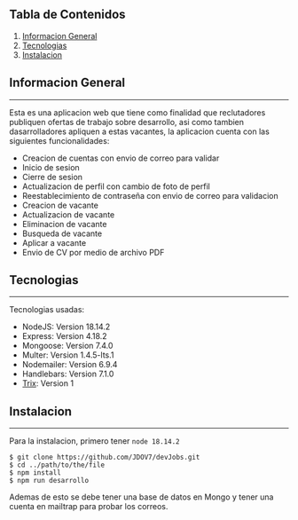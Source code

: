 ## Tabla de Contenidos
1. [Informacion General](#informacion-general)
2. [Tecnologias](#tecnologias)
3. [Instalacion](#instalacion)
## Informacion General
***
Esta es una aplicacion web que tiene como finalidad que reclutadores publiquen ofertas de trabajo sobre desarrollo, asi como tambien dasarrolladores apliquen a estas vacantes, la aplicacion cuenta con las siguientes funcionalidades:
* Creacion de cuentas con envio de correo para validar
* Inicio de sesion
* Cierre de sesion
* Actualizacion de perfil con cambio de foto de perfil
* Reestablecimiento de contraseña con envio de correo para validacion
* Creacion de vacante
* Actualizacion de vacante
* Eliminacion de vacante
* Busqueda de vacante
* Aplicar a vacante
* Envio de CV por medio de archivo PDF
## Tecnologias
***
Tecnologias usadas:
* NodeJS: Version 18.14.2
* Express: Version 4.18.2
* Mongoose: Version 7.4.0
* Multer: Version 1.4.5-lts.1
* Nodemailer: Version 6.9.4
* Handlebars: Version 7.1.0
* [Trix](https://github.com/basecamp/trix/tree/custom-elements-v1): Version 1
## Instalacion
***
Para la instalacion, primero tener ```node 18.14.2```
```
$ git clone https://github.com/JDOV7/devJobs.git
$ cd ../path/to/the/file
$ npm install
$ npm run desarrollo
```
Ademas de esto se debe tener una base de datos en Mongo y tener una cuenta en mailtrap para probar los correos.
